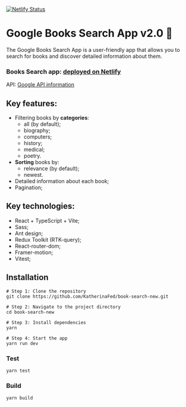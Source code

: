[![Netlify Status](https://api.netlify.com/api/v1/badges/f7a3449e-d2d7-4443-be70-6031ff6f0c00/deploy-status)](https://app.netlify.com/sites/book-adventure/deploys)

# Google Books Search App v2.0 :open_book:
The Google Books Search App is a user-friendly app that allows you to search for books and discover detailed information about them.

### Books Search app: [deployed on Netlify](https://book-adventure.netlify.app/) 

API: [Google API information](https://developers.google.com/books/docs/v1/using)

## Key features:
- Filtering books by **categories**:
   - all (by default);
   - biography;
   - computers;
   - history;
   - medical;
   - poetry.
- **Sorting** books by:
   - relevance (by default);
   - newest.
- Detailed information about each book;
- Pagination;

## Key technologies:
- React + TypeScript + Vite;
- Sass;
- Ant design;
- Redux Toolkit (RTK-query);
- React-router-dom;
- Framer-motion;
- Vitest;


## Installation
```
# Step 1: Clone the repository
git clone https://github.com/KatherinaFed/book-search-new.git

# Step 2: Navigate to the project directory  
cd book-search-new

# Step 3: Install dependencies 
yarn

# Step 4: Start the app
yarn run dev
```

### Test
```
yarn test
```

### Build
```
yarn build
